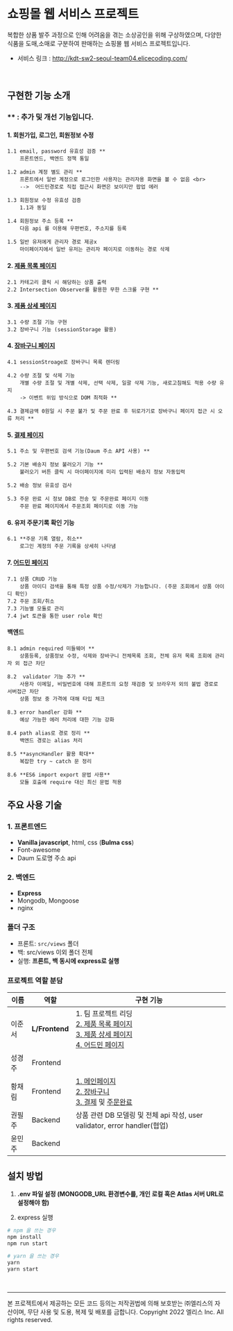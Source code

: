 # 쇼핑몰 웹 서비스 프로젝트

복합한 상품 발주 과정으로 인해 어려움을 겪는 소상공인을 위해 구상하였으며,
다양한 식품을 도매,소매로 구분하여 판매하는 쇼핑몰 웹 서비스 프로젝트입니다. <br />

- 서비스 링크 : http://kdt-sw2-seoul-team04.elicecoding.com/

<br>

## 구현한 기능 소개 <br>

### ** : 추가 및 개선 기능입니다.
#### 1. 회원가입, 로그인, 회원정보 수정 <br>
    1.1 email, password 유효성 검증 **
        프론트엔드, 백엔드 정책 통일

    1.2 admin 계정 별도 관리 **
        프론트에서 일반 계정으로 로그인한 사용자는 관리자용 화면을 볼 수 없음 <br>
        -->  어드민경로로 직접 접근시 화면은 보이지만 팝업 에러

    1.3 회원정보 수정 유효성 검증 
        1.1과 동일

    1.4 회원정보 주소 등록 **
        다음 api 를 이용해 우편번호, 주소지를 등록

    1.5 일반 유저에게 관리자 경로 제공x 
        마이페이지에서 일반 유저는 관리자 페이지로 이동하는 경로 삭제

#### 2. [제품 목록 페이지](https://kdt-gitlab.elice.io/sw_track/class_02_seoul/web_project/team4/team4/-/tree/main/src/views/itemList)  <br>
    2.1 카테고리 클릭 시 해당하는 상품 출력 
    2.2 Intersection Observer를 활용한 무한 스크롤 구현 **

#### 3. [제품 상세 페이지](https://kdt-gitlab.elice.io/sw_track/class_02_seoul/web_project/team4/team4/-/tree/main/src/views/itemInfo) <br>
    3.1 수량 조절 기능 구현 
    3.2 장바구니 기능 (sessionStorage 활용)

#### 4. [장바구니 페이지](https://kdt-gitlab.elice.io/sw_track/class_02_seoul/web_project/team4/team4/-/tree/main/src/views/cart)<br>
    4.1 sessionStroage로 장바구니 목록 렌더링

    4.2 수량 조절 및 삭제 기능
        개별 수량 조절 및 개별 삭제, 선택 삭제, 일괄 삭제 기능, 새로고침해도 적용 수량 유지
        -> 이벤트 위임 방식으로 DOM 최적화 **

    4.3 결제금액 0원일 시 주문 불가 및 주문 완료 후 뒤로가기로 장바구니 페이지 접근 시 오류 처리 **

#### 5. [결제 페이지](https://kdt-gitlab.elice.io/sw_track/class_02_seoul/web_project/team4/team4/-/tree/main/src/views/cart)<br>
    5.1 주소 및 우편번호 검색 기능(Daum 주소 API 사용) **

    5.2 기본 배송지 정보 불러오기 기능 **
        불러오기 버튼 클릭 시 마이페이지에 미리 입력된 배송지 정보 자동입력

    5.2 배송 정보 유효성 검사

    5.3 주문 완료 시 정보 DB로 전송 및 주문완료 페이지 이동
        주문 완료 페이지에서 주문조회 페이지로 이동 가능

#### 6. 유저 주문기록 확인 기능<br>
    6.1 **주문 기록 열람, 취소** 
        로그인 계정의 주문 기록을 상세히 나타냄

#### 7. [어드민 페이지](https://kdt-gitlab.elice.io/sw_track/class_02_seoul/web_project/team4/team4/-/tree/main/src/views/adminPage)
    7.1 상품 CRUD 기능
        상품 아이디 검색을 통해 특정 상품 수정/삭제가 가능합니다. (주문 조회에서 상품 아이디 확인)
    7.2 주문 조회/취소
    7.3 기능별 모듈로 관리
    7.4 jwt 토큰을 통한 user role 확인

####  백엔드<br>
    8.1 admin required 미들웨어 ** 
        상품등록, 상품정보 수정, 삭제와 장바구니 전체목록 조회, 전체 유저 목록 조회에 관리자 외 접근 차단 
        
    8.2  validator 기능 추가 ** 
        사용자 이메일, 비밀번호에 대해 프론트의 요청 재검증 및 브라우저 외의 불법 경로로 서버접근 차단  
        상품 정보 중 가격에 대해 타입 체크

    8.3 error handler 강화 ** 
        예상 가능한 에러 처리에 대한 기능 강화 

    8.4 path alias로 경로 정리 ** 
        백엔드 경로는 alias 처리 
    
    8.5 **asyncHandler 활용 확대** 
        복잡한 try ~ catch 문 정리 
    
    8.6 **ES6 import export 문법 사용** 
        모듈 호출에 require 대신 최신 문법 적용 
    

## 주요 사용 기술

### 1. 프론트엔드

- **Vanilla javascript**, html, css (**Bulma css**)
- Font-awesome 
- Daum 도로명 주소 api 

### 2. 백엔드 

- **Express**
- Mongodb, Mongoose
- nginx

### 폴더 구조
- 프론트: `src/views` 폴더 
- 백: src/views 이외 폴더 전체
- 실행: **프론트, 백 동시에 express로 실행**


### 프로젝트 역할 분담
|이름|역할|구현 기능|
|---|---|---|
|이준서|**L/Frontend**|1. 팀 프로젝트 리딩 <br> <a href='https://kdt-gitlab.elice.io/sw_track/class_02_seoul/web_project/team4/team4/-/tree/main/src/views/itemList'>2. 제품 목록 페이지</a> <br> <a href='https://kdt-gitlab.elice.io/sw_track/class_02_seoul/web_project/team4/team4/-/tree/main/src/views/itemInfo'>3. 제품 상세 페이지</a> <br> <a href='https://kdt-gitlab.elice.io/sw_track/class_02_seoul/web_project/team4/team4/-/tree/main/src/views/adminPage'>4. 어드민 페이지</a>|
| 성경주 | Frontend | |
| 황채림 | Frontend |<a href='https://kdt-gitlab.elice.io/sw_track/class_02_seoul/web_project/team4/team4/-/tree/main/src/views/home'>1. 메인페이지</a> <br> <a href='https://kdt-gitlab.elice.io/sw_track/class_02_seoul/web_project/team4/team4/-/tree/main/src/views/cart'>2. 장바구니</a> <br> <a href='https://kdt-gitlab.elice.io/sw_track/class_02_seoul/web_project/team4/team4/-/tree/main/src/views/order'>3. 결제</a> 및 <a href='https://kdt-gitlab.elice.io/sw_track/class_02_seoul/web_project/team4/team4/-/tree/main/src/views/orderComplete'>주문완료</a>|
| 권필주 | Backend | 상품 관련 DB 모델링 및 전체 api 작성, user validator, error handler(협업)|
| 윤민주 | Backend | |






## 설치 방법

1. **.env 파일 설정 (MONGODB_URL 환경변수를, 개인 로컬 혹은 Atlas 서버 URL로 설정해야 함)**

2. express 실행

```bash
# npm 을 쓰는 경우 
npm install
npm run start

# yarn 을 쓰는 경우
yarn
yarn start
```

<br>

---

본 프로젝트에서 제공하는 모든 코드 등의는 저작권법에 의해 보호받는 ㈜엘리스의 자산이며, 무단 사용 및 도용, 복제 및 배포를 금합니다.
Copyright 2022 엘리스 Inc. All rights reserved.

